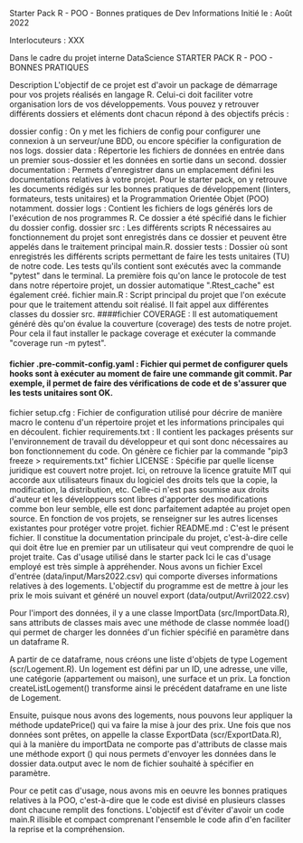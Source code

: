Starter Pack R - POO - Bonnes pratiques de Dev
Informations
Initié le : Août 2022

Interlocuteurs : XXX

Dans le cadre du projet interne DataScience STARTER PACK R - POO - BONNES PRATIQUES

Description
L'objectif de ce projet est d'avoir un package de démarrage pour vos projets réalisés en langage R. Celui-ci doit faciliter votre organisation lors de vos développements. Vous pouvez y retrouver différents dossiers et eléments dont chacun répond à des objectifs précis :

dossier config : On y met les fichiers de config pour configurer une connexion à un serveur/une BDD, ou encore spécifier la configuration de nos logs.
dossier data : Répertorie les fichiers de données en entrée dans un premier sous-dossier et les données en sortie dans un second.
dossier documentation : Permets d'enregistrer dans un emplacement défini les documentations relatives à votre projet. Pour le starter pack, on y retrouve les documents rédigés sur les bonnes pratiques de développement (linters, formateurs, tests unitaires) et la Programmation Orientée Objet (POO) notamment.
dossier logs : Contient les fichiers de logs générés lors de l'exécution de nos programmes R. Ce dossier a été spécifié dans le fichier du dossier config.
dossier src : Les différents scripts R nécessaires au fonctionnement du projet sont enregistrés dans ce dossier et peuvent être appelés dans le traitement principal main.R.
dossier tests : Dossier où sont enregistrés les différents scripts permettant de faire les tests unitaires (TU) de notre code. Les tests qu'ils contient sont exécutés avec la commande "pytest" dans le terminal. La première fois qu'on lance le protocole de test dans notre répertoire projet, un dossier automatique ".Rtest_cache" est également créé.
fichier main.R : Script principal du projet que l'on exécute pour que le traitement attendu soit réalisé. Il fait appel aux différentes classes du dossier src.
####fichier COVERAGE : Il est automatiquement généré dès qu'on évalue la couverture (coverage) des tests de notre projet. Pour cela il faut installer le package coverage et exécuter la commande "coverage run -m pytest".
#### fichier .pre-commit-config.yaml : Fichier qui permet de configurer quels hooks sont à exécuter au moment de faire une commande git commit. Par exemple, il permet de faire des vérifications de code et de s'assurer que les tests unitaires sont OK.
fichier setup.cfg : Fichier de configuration utilisé pour décrire de manière macro le contenu d'un répertoire projet et les informations principales qui en découlent.
fichier requirements.txt : Il contient les packages présents sur l'environnement de travail du développeur et qui sont donc nécessaires au bon fonctionnement du code. On génère ce fichier par la commande "pip3 freeze > requirements.txt"
fichier LICENSE : Spécifie par quelle license juridique est couvert notre projet. Ici, on retrouve la licence gratuite MIT qui accorde aux utilisateurs finaux du logiciel des droits tels que la copie, la modification, la distribution, etc. Celle-ci n'est pas soumise aux droits d'auteur et les développeurs sont libres d'apporter des modifications comme bon leur semble, elle est donc parfaitement adaptée au projet open source. En fonction de vos projets, se renseigner sur les autres licenses existantes pour protéger votre projet.
fichier README.md : C'est le présent fichier. Il constitue la documentation principale du projet, c'est-à-dire celle qui doit être lue en premier par un utilisateur qui veut comprendre de quoi le projet traite.
Cas d'usage utilisé dans le starter pack
Ici le cas d'usage employé est très simple à appréhender. Nous avons un fichier Excel d'entrée (data/input/Mars2022.csv) qui comporte diverses informations relatives à des logements. L'objectif du programme est de mettre à jour les prix le mois suivant et généré un nouvel export (data/output/Avril2022.csv)

Pour l'import des données, il y a une classe ImportData (src/ImportData.R), sans attributs de classes mais avec une méthode de classe nommée load() qui permet de charger les données d'un fichier spécifié en paramètre dans un dataframe R.

A partir de ce dataframe, nous créons une liste d'objets de type Logement (scr/Logement.R). Un logement est défini par un ID, une adresse, une ville, une catégorie (appartement ou maison), une surface et un prix. La fonction createListLogement() transforme ainsi le précédent dataframe en une liste de Logement.

Ensuite, puisque nous avons des logements, nous pouvons leur appliquer la méthode updatePrice() qui va faire la mise à jour des prix. Une fois que nos données sont prêtes, on appelle la classe ExportData (scr/ExportData.R), qui à la manière du importData ne comporte pas d'attributs de classe mais une méthode export () qui nous permets d'envoyer les données dans le dossier data.output avec le nom de fichier souhaité à spécifier en paramètre.

Pour ce petit cas d'usage, nous avons mis en oeuvre les bonnes pratiques relatives à la POO, c'est-à-dire que le code est divisé en plusieurs classes dont chacune remplit des fonctions. L'objectif est d'éviter d'avoir un code main.R illisible et compact comprenant l'ensemble le code afin d'en faciliter la reprise et la compréhension.